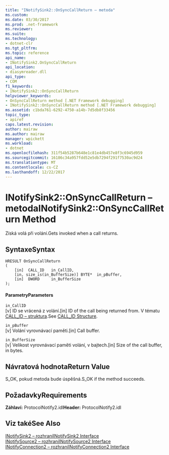 ```yaml
---
title: "INotifySink2::OnSyncCallReturn – metoda"
ms.custom: 
ms.date: 03/30/2017
ms.prod: .net-framework
ms.reviewer: 
ms.suite: 
ms.technology:
- dotnet-clr
ms.tgt_pltfrm: 
ms.topic: reference
api_name:
- INotifySink2.OnSyncCallReturn
api_location:
- diasymreader.dll
api_type:
- COM
f1_keywords:
- INotifySink2::OnSyncCallReturn
helpviewer_keywords:
- OnSyncCallReturn method [.NET Framework debugging]
- INotifySink2::OnSyncCallReturn method [.NET Framework debugging]
ms.assetid: c1bda761-6292-4750-a14b-7d5db8f33456
topic_type:
- apiref
caps.latest.revision: 
author: mairaw
ms.author: mairaw
manager: wpickett
ms.workload:
- dotnet
ms.openlocfilehash: 311f54b5287b648e1c81e4db457e8f3c6945d959
ms.sourcegitcommit: 16186c34a957fdd52e5db7294f291f7530ac9d24
ms.translationtype: MT
ms.contentlocale: cs-CZ
ms.lasthandoff: 12/22/2017
---
```

# <a name="inotifysink2onsynccallreturn-method"></a><span data-ttu-id="38f46-102">INotifySink2::OnSyncCallReturn – metoda</span><span class="sxs-lookup"><span data-stu-id="38f46-102">INotifySink2::OnSyncCallReturn Method</span></span>
<span data-ttu-id="38f46-103">Získá volá při volání.</span><span class="sxs-lookup"><span data-stu-id="38f46-103">Gets invoked when a call returns.</span></span>  
  
## <a name="syntax"></a><span data-ttu-id="38f46-104">Syntaxe</span><span class="sxs-lookup"><span data-stu-id="38f46-104">Syntax</span></span>  
  
```  
HRESULT OnSyncCallReturn  
(  
    [in]  CALL_ID   in_CallID,  
    [in, size_is(in_BufferSize)] BYTE*  in_pBuffer,  
    [in]  DWORD     in_BufferSize  
);  
```  
  
#### <a name="parameters"></a><span data-ttu-id="38f46-105">Parametry</span><span class="sxs-lookup"><span data-stu-id="38f46-105">Parameters</span></span>  
 `in_CallID`  
 <span data-ttu-id="38f46-106">[v] ID se vrácená z volání.</span><span class="sxs-lookup"><span data-stu-id="38f46-106">[in] ID of the call being returned from.</span></span> <span data-ttu-id="38f46-107">V tématu [CALL_ID – struktura](../../../../docs/framework/unmanaged-api/diagnostics/call-id-structure.md).</span><span class="sxs-lookup"><span data-stu-id="38f46-107">See [CALL_ID Structure](../../../../docs/framework/unmanaged-api/diagnostics/call-id-structure.md).</span></span>  
  
 `in_pBuffer`  
 <span data-ttu-id="38f46-108">[v] Volání vyrovnávací paměti.</span><span class="sxs-lookup"><span data-stu-id="38f46-108">[in] Call buffer.</span></span>  
  
 `in_BufferSize`  
 <span data-ttu-id="38f46-109">[v] Velikost vyrovnávací paměti volání, v bajtech.</span><span class="sxs-lookup"><span data-stu-id="38f46-109">[in] Size of the call buffer, in bytes.</span></span>  
  
## <a name="return-value"></a><span data-ttu-id="38f46-110">Návratová hodnota</span><span class="sxs-lookup"><span data-stu-id="38f46-110">Return Value</span></span>  
 <span data-ttu-id="38f46-111">S_OK, pokud metoda bude úspěšná.</span><span class="sxs-lookup"><span data-stu-id="38f46-111">S_OK if the method succeeds.</span></span>  
  
## <a name="requirements"></a><span data-ttu-id="38f46-112">Požadavky</span><span class="sxs-lookup"><span data-stu-id="38f46-112">Requirements</span></span>  
 <span data-ttu-id="38f46-113">**Záhlaví:** ProtocolNotify2.idl</span><span class="sxs-lookup"><span data-stu-id="38f46-113">**Header:** ProtocolNotify2.idl</span></span>  
  
## <a name="see-also"></a><span data-ttu-id="38f46-114">Viz také</span><span class="sxs-lookup"><span data-stu-id="38f46-114">See Also</span></span>  
 [<span data-ttu-id="38f46-115">INotifySink2 – rozhraní</span><span class="sxs-lookup"><span data-stu-id="38f46-115">INotifySink2 Interface</span></span>](../../../../docs/framework/unmanaged-api/diagnostics/inotifysink2-interface.md)  
 [<span data-ttu-id="38f46-116">INotifySource2 – rozhraní</span><span class="sxs-lookup"><span data-stu-id="38f46-116">INotifySource2 Interface</span></span>](../../../../docs/framework/unmanaged-api/diagnostics/inotifysource2-interface.md)  
 [<span data-ttu-id="38f46-117">INotifyConnection2 – rozhraní</span><span class="sxs-lookup"><span data-stu-id="38f46-117">INotifyConnection2 Interface</span></span>](../../../../docs/framework/unmanaged-api/diagnostics/inotifyconnection2-interface.md)
